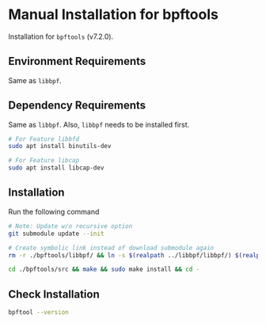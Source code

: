 # Manual Installation for bpftools

Installation for `bpftools` (v7.2.0).

## Environment Requirements

Same as `libbpf`.

## Dependency Requirements

Same as `libbpf`.
Also, `libbpf` needs to be installed first.

```bash
# For Feature libbfd
sudo apt install binutils-dev

# For Feature libcap
sudo apt install libcap-dev
```

## Installation

Run the following command

```bash
# Note: Update w/o recursive option
git submodule update --init

# Create symbolic link instead of download submodule again
rm -r ./bpftools/libbpf/ && ln -s $(realpath ../libbpf/libbpf/) $(realpath ./bpftools)

cd ./bpftools/src && make && sudo make install && cd -
```

## Check Installation

```bash
bpftool --version
```
